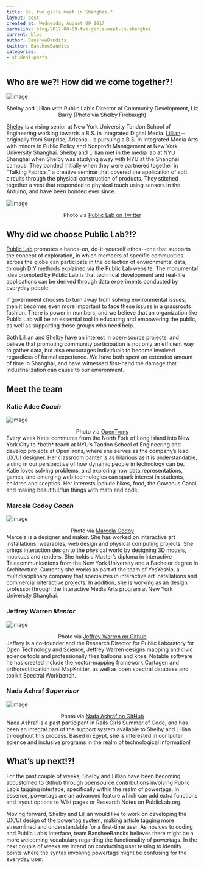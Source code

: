 ```yaml
---
title: So, two girls meet in Shanghai…?
layout: post
created_at: Wednesday August 09 2017
permalink: blog/2017-08-09-two-girls-meet-in-shanghai
current: blog
author: BansheeBandits
twitter: BansheeBandits
categories:
- student-posts
---
```


## Who are we?! How did we come together?! 

![image](/img/blog/2017/bansheebandits-liz.jpg)
<div align="center" class="image-credits">Shelby and Lillian with Public Lab's Director of Community Development, Liz Barry (Photo via Shelby Firebaugh)</div>

[Shelby](https://github.com/shelbyfirebaugh) is a rising senior at New York University Tandon School of Engineering working towards a B.S. in Integrated Digital Media. [Lillian](https://github.com/lilliankorinek)--originally from Surprise, Arizona--is pursuing a B.S. in Integrated Media Arts with minors in Public Policy and Nonprofit Management at New York University Shanghai. Shelby and Lillian met in the media lab at NYU Shanghai when Shelby was studying away with NYU at the Shanghai campus. They bonded initially when they were partnered together in “Talking Fabrics,” a creative seminar that covered the application of soft circuits through the physical construction of products.  They stitched together a vest that responded to physical touch using sensors in the Arduino, and have been bonded ever since.

![image](/img/blog/2017/bansheebandits-publiclab.png)
<div align="center" class="image-credits">Photo via <a href="https://twitter.com/publiclab">Public Lab on Twitter</a></div>

## Why did we choose Public Lab?!?

[Public Lab](https://publiclab.org/home) promotes a hands-on, do-it-yourself ethos--one that supports the concept of exploration, in which members of specific communities across the globe can participate in the collection of environmental data, through DIY methods explained via the Public Lab website. The monumental idea promoted by Public Lab is that technical development and real-life applications can be derived through data experiments conducted by everyday people. 

If government chooses to turn away from solving environmental issues, then it becomes even more important to face these issues in a grassroots fashion. There is power in numbers, and we believe that an organization like Public Lab will be an essential tool in educating and empowering the public, as well as supporting those groups who need help.

Both Lillian and Shelby have an interest in open-source projects, and believe that promoting community participation is not only an efficient way to gather data, but also encourages individuals to become involved regardless of formal experience. We have both spent an extended amount of time in Shanghai, and have witnessed first-hand the damage that industrialization can cause to our environment.

## Meet the team

### **Katie Adee** *Coach*
![image](/img/blog/2017/bansheebandits-katie.png)
<div align="center" class="image-credits">Photo via <a href="https://opentrons.com/team">OpenTrons</a></div>
Every week Katie commutes from the North Fork of Long Island into New York City to *both* teach at NYU’s Tandon School of Engineering and develop projects at OpenTrons, where she serves as the company’s lead UX/UI designer. Her classroom banter is as hilarious as it is understandable, aiding in our perspective of how dynamic people in technology can be. Katie  loves solving problems, and exploring how data representations, games, and emerging web technologies can spark interest in students, children and sceptics. Her interests include bikes, food, the Gowanus Canal, and making beautiful/fun things with math and code. 

### **Marcela Godoy** *Coach*
![image](/img/blog/2017/bansheebandits-marcela.jpg)
<div align="center" class="image-credits">Photo via <a href="http://godoymarcela.com/about">Marcela Godoy</a></div>
Marcela is a designer and maker. She has worked on interactive art installations, wearables, web design and physical computing projects. She brings interaction design to the physical world by designing 3D models, mockups and renders. She holds a Master’s diploma in Interactive Telecommunications from the New York University and a Bachelor degree in Architecture. Currently she works as part of the team of YesYesNo, a multidisciplinary company that specializes in interactive art installations and commercial interactive projects. In addition, she is working as an design professor through the Interactive Media Arts program at New York University Shanghai.

### **Jeffrey Warren** *Mentor*
![image](/img/blog/2017/bansheebandits-jeff.jpg)
<div align="center" class="image-credits">Photo via <a href="https://github.com/jywarren">Jeffrey Warren on Github</a></div>
Jeffrey is a co-founder and the Research Director for Public Laboratory for Open Technology and Science, Jeffrey Warren designs mapping and civic science tools and professionally flies balloons and kites. Notable software he has created include the vector-mapping framework Cartagen and orthorectification tool MapKnitter, as well as open spectral database and toolkit Spectral Workbench.

### **Nada Ashraf** *Supervisor*
![image](/img/blog/2017/bansheebandits-nada.jpg)
<div align="center" class="image-credits">Photo via <a href="https://github.com/Nada1996">Nada Ashraf on GitHub</a></div>
Nada Ashraf is a past participant in Rails Girls Summer of Code, and has been an integral part of the support system available to Shelby and Lillian throughout this process. Based in Egypt, she is interested in computer science and inclusive programs in the realm of technological information!

## What’s up next!?!

For the past couple of weeks, Shelby and Lillian have been becoming accustomed to Github through opensource contributions involving Public Lab’s tagging interface, specifically within the realm of powertags. In essence, powertags are an advanced feature which can add extra functions and layout options to Wiki pages or Research Notes on PublicLab.org.

Moving forward, Shelby and Lillian would like to work on developing the UX/UI design of the powertag system, making article tagging more streamlined and understandable for a first-time user. As novices to coding and Public Lab’s interface, team BansheeBandits believes there might be a more welcoming vocabulary regarding the functionality of powertags. In the next couple of weeks we intend on conducting user testing to identify points where the syntax involving powertags might be confusing for the everyday user.